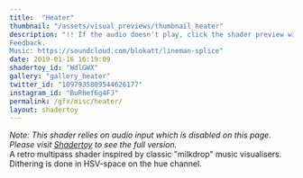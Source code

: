 ```yaml
---
title:  "Heater"
thumbnail: "/assets/visual_previews/thumbnail_heater"
description: "!! If the audio doesn't play, click the shader preview window right after refreshing the page !!
Feedback.
Music: https://soundcloud.com/blokatt/lineman-splice"
date: 2019-01-16 16:19:09
shadertoy_id: "WdlGWX" 
gallery: "gallery_heater"
twitter_id: "1097935809544626177"
instagram_id: "BuRhef6g4FJ"
permalink: /gfx/misc/heater/
layout: shadertoy
---
```

_Note: This shader relies on audio input which is disabled on this page. Please visit [Shadertoy](https://www.shadertoy.com/view/WdlGWX) to see the full version._  
A retro multipass shader inspired by classic "milkdrop" music visualisers. Dithering is done in HSV-space on the hue channel.
